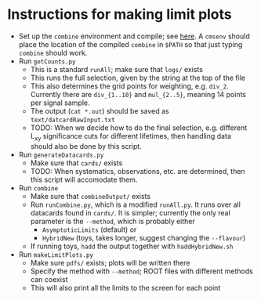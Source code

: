 # Instructions for making limit plots

  * Set up the `combine` environment and compile; see [here](http://cms-analysis.github.io/HiggsAnalysis-CombinedLimit/). A `cmsenv` should place the location of the compiled `combine` in `$PATH` so that just typing `combine` should work.
  * Run `getCounts.py`
      * This is a standard `runAll`; make sure that `logs/` exists
      * This runs the full selection, given by the string at the top of the file
      * This also determines the grid points for weighting, e.g. `div_2`. Currently there are `div_{1..10}` and `mul_{2..5}`, meaning 14 points per signal sample.
      * The output (`cat *.out`) should be saved as `text/datcardRawInput.txt`
      * TODO: When we decide how to do the final selection, e.g. different L<sub>xy</sub> significance cuts for different lifetimes, then handling data should also be done by this script.
  * Run `generateDatacards.py`
      * Make sure that `cards/` exists
      * TODO: When systematics, observations, etc. are determined, then this script will accomodate them.
  * Run `combine`
      * Make sure that `combineOutput/` exists
      * Run `runCombine.py`, which is a modified `runAll.py`. It runs over all datacards found in `cards/`. It is simpler; currently the only real parameter is the `--method`, which is probably either 
          * `AsymptoticLimits` (default) or
          * `HybridNew` (toys, takes longer, suggest changing the `--flavour`)
      * If running toys, `hadd` the output together with `haddHybridNew.sh`
  * Run `makeLimitPlots.py`
      * Make sure `pdfs/` exists; plots will be written there
      * Specify the method with `--method`; ROOT files with different methods can coexist
      * This will also print all the limits to the screen for each point
